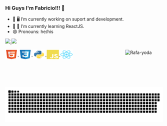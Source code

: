 ### Hi Guys I'm Fabricio!!! 👋

- 🔭 🖥️ I’m currently working on suport and development.
- 🌱 📖 I’m currently learning ReactJS.
- 😄 Pronouns: he/his

<div>
  <a href="https://github.com/tfabriciob">
  <img height="180em" src="https://github-readme-stats.vercel.app/api?username=tfabriciob&show_icons=true&theme=omni&include_all_commits=true&count_private=true"/>
  <img height="130em" src="https://github-readme-stats.vercel.app/api/top-langs/?username=tfabriciob&layout=compact&langs_count=7&theme=omni"/>
</div>

<div style="display: inline_block"><br>
  <img align="center" alt="Rafa-HTML" height="30" width="40" src="https://raw.githubusercontent.com/devicons/devicon/master/icons/html5/html5-original.svg">
  <img align="center" alt="Rafa-CSS" height="30" width="40" src="https://raw.githubusercontent.com/devicons/devicon/master/icons/css3/css3-original.svg">
  <img align="center" alt="Rafa-Python" height="30" width="40" src="https://raw.githubusercontent.com/devicons/devicon/master/icons/python/python-original.svg">  
  <img align="center" alt="Rafa-Js" height="30" width="40" src="https://raw.githubusercontent.com/devicons/devicon/master/icons/javascript/javascript-plain.svg">
  <img align="center" alt="Rafa-React" height="30" width="40" src="https://raw.githubusercontent.com/devicons/devicon/master/icons/react/react-original.svg">
  <img align="right" alt="Rafa-yoda" height="120" width="120" src="https://media.discordapp.net/attachments/803773442184052757/871424526012006410/unknown.png?width=443&height=406">
</div>

##
 
<div>
  
  ![Snake animation](https://github.com/tfabriciob/tfabriciob/blob/output/github-contribution-grid-snake.svg)
 
</div>
